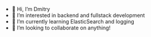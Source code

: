 - 👋 Hi, I’m Dmitry
- 👀 I’m interested in backend and fullstack development 
- 🌱 I’m currently learning ElasticSearch and logging
- 💞️ I’m looking to collaborate on anything!

<!---
Drahter/Drahter is a ✨ special ✨ repository because its `README.md` (this file) appears on your GitHub profile.
You can click the Preview link to take a look at your changes.
--->
